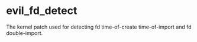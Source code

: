 # evil_fd_detect

The kernel patch used for detecting fd time-of-create time-of-import and fd double-import.
